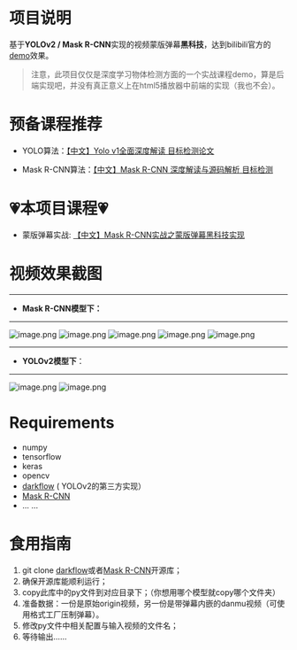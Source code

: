# 项目说明
基于**YOLOv2 / Mask R-CNN**实现的视频蒙版弹幕**黑科技**，达到bilibili官方的[demo](https://www.bilibili.com/read/cv534194/)效果。    
> 注意，此项目仅仅是深度学习物体检测方面的一个实战课程demo，算是后端实现吧，并没有真正意义上在html5播放器中前端的实现（我也不会）。

# 预备课程推荐
- YOLO算法：[【中文】Yolo v1全面深度解读 目标检测论文](https://www.bilibili.com/video/av23354360)

- Mask R-CNN算法：[【中文】Mask R-CNN 深度解读与源码解析 目标检测](https://www.bilibili.com/video/av24795835)

# 💗本项目课程💗

- 蒙版弹幕实战: [【中文】Mask R-CNN实战之蒙版弹幕黑科技实现](https://www.bilibili.com/video/av25055026/)      



# 视频效果截图
---------------------
- **Mask R-CNN模型下：**       
---------------

![image.png](https://upload-images.jianshu.io/upload_images/3251332-7781c53201c8b984.png?imageMogr2/auto-orient/strip%7CimageView2/2/w/1240)
![image.png](https://upload-images.jianshu.io/upload_images/3251332-8b783d254d225c8e.png?imageMogr2/auto-orient/strip%7CimageView2/2/w/1240)
![image.png](https://upload-images.jianshu.io/upload_images/3251332-006a47b3fd2cc794.png?imageMogr2/auto-orient/strip%7CimageView2/2/w/1240)
![image.png](https://upload-images.jianshu.io/upload_images/3251332-54937dc30d554573.png?imageMogr2/auto-orient/strip%7CimageView2/2/w/1240)
![image.png](https://upload-images.jianshu.io/upload_images/3251332-812708a4d6d7c881.png?imageMogr2/auto-orient/strip%7CimageView2/2/w/1240)

---------------------
- **YOLOv2模型下**：    
---------------------

![image.png](https://upload-images.jianshu.io/upload_images/3251332-2572b92d438d20e8.png?imageMogr2/auto-orient/strip%7CimageView2/2/w/1240)
![image.png](https://upload-images.jianshu.io/upload_images/3251332-18b39185626f0394.png?imageMogr2/auto-orient/strip%7CimageView2/2/w/1240)



# Requirements

- numpy
- tensorflow
- keras
- opencv
- [darkflow](https://github.com/thtrieu/darkflow) ( YOLOv2的第三方实现）
- [Mask R-CNN](https://github.com/matterport/Mask_RCNN)
- ... ...


# 食用指南    

1. git clone [darkflow](https://github.com/thtrieu/darkflow)或者[Mask R-CNN](https://github.com/matterport/Mask_RCNN)开源库；
2. 确保开源库能顺利运行；
3. copy此库中的py文件到对应目录下；（你想用哪个模型就copy哪个文件夹）
4. 准备数据：一份是原始origin视频，另一份是带弹幕内嵌的danmu视频（可使用格式工厂压制弹幕）。
5. 修改py文件中相关配置与输入视频的文件名；
6. 等待输出……

